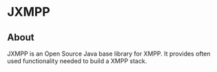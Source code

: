 JXMPP
=====

About
-----

JXMPP is an Open Source Java base library for XMPP. It provides often
used functionality needed to build a XMPP stack.
